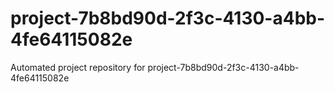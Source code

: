 # project-7b8bd90d-2f3c-4130-a4bb-4fe64115082e
Automated project repository for project-7b8bd90d-2f3c-4130-a4bb-4fe64115082e
